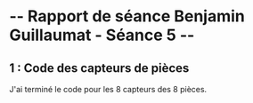 # -- Rapport de séance Benjamin Guillaumat - Séance 5 -- #

## 1 : Code des capteurs de pièces

J'ai terminé le code pour les 8 capteurs des 8 pièces.
